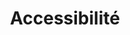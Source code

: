 ---
layout: redirect.njk
tags: toplevel
parent: it
key: accessibility_it
title: Accessibilité
alternativetitle: Wir entwickeln Produkte für so viele wie möglich.
redirect: /it/accessibility/introduction/about-this-guide/
order: 3
---